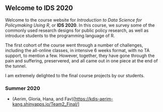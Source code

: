 ## Welcome to IDS 2020

Welcome to the course website for *Introduction to Data Science for Policymaking Using R*, or **IDS 2020**. In this course, we survey some of the commonly used research designs for public policy research, as well as introduce students to the programming language of R. 

The first cohort of the course went through a number of challenges, including the all-online classes, in intensive 6 weeks format, with no TA support, to mention a few. However, together, they have gone through the pain and suffering, preservered, and all came out in one piece at the end of the tunnel. 

I am extremely delighted to the final course projects by our students.


### Summer 2020

- (Aerim, Gloria, Hana, and Fav)[https://kdis-aerim-kang.shinyapps.io/Team2_Final/]
